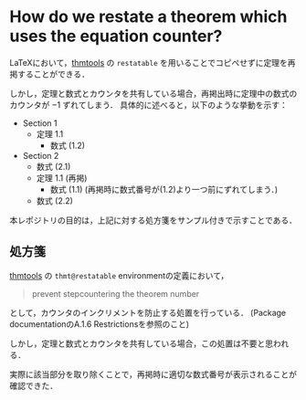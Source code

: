 # How do we restate a theorem which uses the equation counter?

LaTeXにおいて，[thmtools](https://www.ctan.org/pkg/thmtools) の `restatable` を用いることでコピペせずに定理を再掲することができる．

しかし，定理と数式とカウンタを共有している場合，再掲出時に定理中の数式のカウンタが $-1$ ずれてしまう．
具体的に述べると，以下のような挙動を示す：

- Section 1
  - 定理 1.1
    - 数式 (1.2)
- Section 2
  - 数式 (2.1)
  - 定理 1.1 (再掲)
    - 数式 (1.1) (再掲時に数式番号が(1.2)より一つ前にずれてしまう．)
  - 数式 (2.2)

本レポジトリの目的は，上記に対する処方箋をサンプル付きで示すことである．

## 処方箋

[thmtools](https://www.ctan.org/pkg/thmtools) の `thmt@restatable` environmentの定義において，
> prevent stepcountering the theorem number

として，カウンタのインクリメントを防止する処置を行っている．
(Package documentationのA.1.6 Restrictionsを参照のこと)

しかし，定理と数式とカウンタを共有している場合，この処置は不要と思われる．

実際に該当部分を取り除くことで，再掲時に適切な数式番号が表示されることが確認できた．
